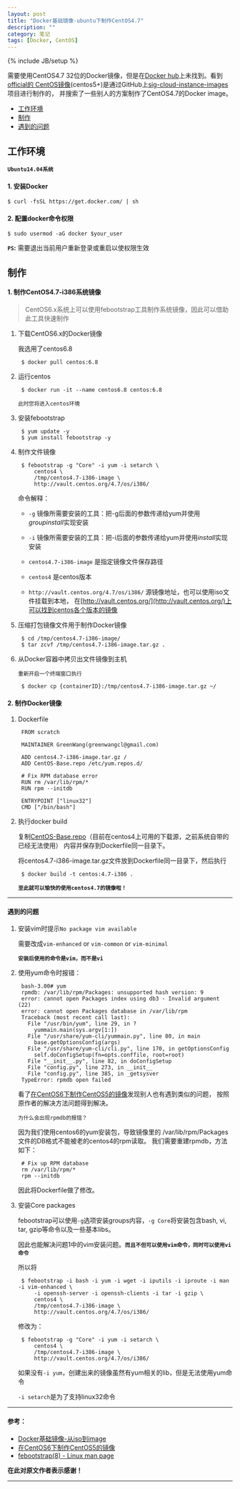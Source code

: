 ```yaml
---
layout: post
title: "Docker基础镜像-ubuntu下制作CentOS4.7"
description: ""
category: 笔记
tags: [Docker, CentOS]
---
```

{% include JB/setup %}

需要使用CentOS4.7 32位的Docker镜像，但是在[Docker hub](https://hub.docker.com)上未找到。看到[official的
CentOS镜像](https://hub.docker.com/r/library/centos/)(centos5+)是通过GitHub上[sig-cloud-instance-images](https://github.com/CentOS/sig-cloud-instance-images/)项目进行制作的，
并搜索了一些别人的方案制作了CentOS4.7的Docker image。

- [工作环境](#工作环境)
- [制作](#制作)
- [遇到的问题](#遇到的问题)

## 工作环境

**`Ubuntu14.04系统`**

#### 1. 安装Docker

    $ curl -fsSL https://get.docker.com/ | sh

#### 2. 配置docker命令权限

    $ sudo usermod -aG docker $your_user

**`PS`:** 需要退出当前用户重新登录或重启以使权限生效

## 制作

#### 1. 制作CentOS4.7-i386系统镜像

> CentOS6.x系统上可以使用febootstrap工具制作系统镜像，因此可以借助此工具快速制作

1. 下载CentOS6.x的Docker镜像

    我选用了centos6.8

        $ docker pull centos:6.8

2. 运行centos

        $ docker run -it --name centos6.8 centos:6.8

    `此时您将进入centos环境`

3. 安装febootstrap

        $ yum update -y
        $ yum install febootstrap -y

4. 制作文件镜像

        $ febootstrap -g "Core" -i yum -i setarch \
            centos4 \
            /tmp/centos4.7-i386-image \
            http://vault.centos.org/4.7/os/i386/

    命令解释：

      - `-g` 镜像所需要安装的工具：把-g后面的参数传递给yum并使用*groupinstall*实现安装

      - `-i` 镜像所需要安装的工具：把-i后面的参数传递给yum并使用*install*实现安装

      - `centos4.7-i386-image` 是指定镜像文件保存路径

      - `centos4` 是centos版本

      - `http://vault.centos.org/4.7/os/i386/` 源镜像地址，也可以使用iso文件挂载到本地， 在[http://vault.centos.org/](http://vault.centos.org/)上可以找到centos各个版本的镜像

5. 压缩打包镜像文件用于制作Docker镜像

        $ cd /tmp/centos4.7-i386-image/
        $ tar zcvf /tmp/centos4.7-i386-image.tar.gz .

6. 从Docker容器中拷贝出文件镜像到主机

    `重新开启一个终端窗口执行`

        $ docker cp {containerID}:/tmp/centos4.7-i386-image.tar.gz ~/

#### 2. 制作Docker镜像

1. Dockerfile

        FROM scratch

        MAINTAINER GreenWang(greenwangcl@gmail.com)

        ADD centos4.7-i386-image.tar.gz /
        ADD CentOS-Base.repo /etc/yum.repos.d/

        # Fix RPM database error
        RUN rm /var/lib/rpm/*
        RUN rpm --initdb

        ENTRYPOINT ["linux32"]
        CMD ["/bin/bash"]

2. 执行docker build

    复制[CentOS-Base.repo](http://vault.centos.org/4.9/CentOS-Base.repo)（目前在centos4上可用的下载源，之前系统自带的已经无法使用）
    内容并保存到Dockerfile同一目录下。

    将centos4.7-i386-image.tar.gz文件放到Dockerfile同一目录下，然后执行

        $ docker build -t centos:4.7-i386 .

    **`至此就可以愉快的使用centos4.7的镜像啦！`**

---

#### 遇到的问题

1. 安装vim时提示`No package vim available`

    需要改成`vim-enhanced` or `vim-common` or `vim-minimal`

    **`安装后使用的命令是vim，而不是vi`**

2. 使用yum命令时报错：

        bash-3.00# yum
        rpmdb: /var/lib/rpm/Packages: unsupported hash version: 9
        error: cannot open Packages index using db3 - Invalid argument (22)
        error: cannot open Packages database in /var/lib/rpm
        Traceback (most recent call last):
          File "/usr/bin/yum", line 29, in ?
            yummain.main(sys.argv[1:])
          File "/usr/share/yum-cli/yummain.py", line 80, in main
            base.getOptionsConfig(args)
          File "/usr/share/yum-cli/cli.py", line 170, in getOptionsConfig
            self.doConfigSetup(fn=opts.conffile, root=root)
          File "__init__.py", line 82, in doConfigSetup
          File "config.py", line 273, in __init__
          File "config.py", line 385, in _getsysver
        TypeError: rpmdb open failed

    看了[在CentOS6下制作CentOS5的镜像](http://www.opstool.com/article/318)发现别人也有遇到类似的问题，
    按照原作者的解决方法问题得到解决。

    `为什么会出现rpmdb的报错？`

    因为我们使用centos6的yum安装包，导致镜像里的 /var/lib/rpm/Packages 文件的DB格式不能被老的centos4的rpm读取。
    我们需要重建rpmdb，方法如下：

        # Fix up RPM database
        rm /var/lib/rpm/*
        rpm --initdb

    因此将Dockerfile做了修改。

3. 安装Core packages

    febootstrap可以使用`-g`选项安装groups内容，`-g Core`将安装包含bash, vi, tar, gzip等命令以及一些基本libs。

    因此也能解决问题1中的vim安装问题。**`而且不但可以使用vim命令，同时可以使用vi命令`**

    所以将

        $ febootstrap -i bash -i yum -i wget -i iputils -i iproute -i man -i vim-enhanced \
            -i openssh-server -i openssh-clients -i tar -i gzip \
            centos4 \
            /tmp/centos4.7-i386-image \
            http://vault.centos.org/4.7/os/i386/

    修改为：

        $ febootstrap -g "Core" -i yum -i setarch \
            centos4 \
            /tmp/centos4.7-i386-image \
            http://vault.centos.org/4.7/os/i386/

    如果没有`-i yum`，创建出来的镜像虽然有yum相关的lib，但是无法使用yum命令

    `-i setarch`是为了支持linux32命令

---

#### 参考：

- [Docker基础镜像-从iso到image](http://blog.csdn.net/s1234567_89/article/details/50698111)
- [在CentOS6下制作CentOS5的镜像](http://www.opstool.com/article/318)
- [febootstrap(8) - Linux man page](https://linux.die.net/man/8/febootstrap)

**在此对原文作者表示感谢！**

---
